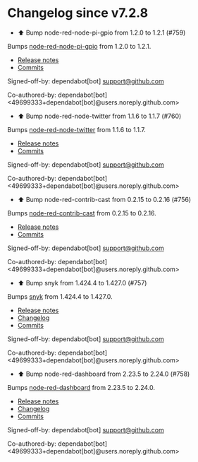 # Changelog since v7.2.8
- ⬆️ Bump node-red-node-pi-gpio from 1.2.0 to 1.2.1 (#759)

Bumps [node-red-node-pi-gpio](https://github.com/node-red/node-red-nodes) from 1.2.0 to 1.2.1.
- [Release notes](https://github.com/node-red/node-red-nodes/releases)
- [Commits](https://github.com/node-red/node-red-nodes/commits)

Signed-off-by: dependabot[bot] <support@github.com>

Co-authored-by: dependabot[bot] <49699333+dependabot[bot]@users.noreply.github.com> 
- ⬆️ Bump node-red-node-twitter from 1.1.6 to 1.1.7 (#760)

Bumps [node-red-node-twitter](https://github.com/node-red/node-red-nodes) from 1.1.6 to 1.1.7.
- [Release notes](https://github.com/node-red/node-red-nodes/releases)
- [Commits](https://github.com/node-red/node-red-nodes/commits)

Signed-off-by: dependabot[bot] <support@github.com>

Co-authored-by: dependabot[bot] <49699333+dependabot[bot]@users.noreply.github.com> 
- ⬆️ Bump node-red-contrib-cast from 0.2.15 to 0.2.16 (#756)

Bumps [node-red-contrib-cast](https://github.com/Hypnos3/node-red-contrib-cast) from 0.2.15 to 0.2.16.
- [Release notes](https://github.com/Hypnos3/node-red-contrib-cast/releases)
- [Commits](https://github.com/Hypnos3/node-red-contrib-cast/commits/0.2.16)

Signed-off-by: dependabot[bot] <support@github.com>

Co-authored-by: dependabot[bot] <49699333+dependabot[bot]@users.noreply.github.com> 
- ⬆️ Bump snyk from 1.424.4 to 1.427.0 (#757)

Bumps [snyk](https://github.com/snyk/snyk) from 1.424.4 to 1.427.0.
- [Release notes](https://github.com/snyk/snyk/releases)
- [Changelog](https://github.com/snyk/snyk/blob/master/.releaserc)
- [Commits](https://github.com/snyk/snyk/compare/v1.424.4...v1.427.0)

Signed-off-by: dependabot[bot] <support@github.com>

Co-authored-by: dependabot[bot] <49699333+dependabot[bot]@users.noreply.github.com> 
- ⬆️ Bump node-red-dashboard from 2.23.5 to 2.24.0 (#758)

Bumps [node-red-dashboard](https://github.com/node-red/node-red-dashboard) from 2.23.5 to 2.24.0.
- [Release notes](https://github.com/node-red/node-red-dashboard/releases)
- [Changelog](https://github.com/node-red/node-red-dashboard/blob/master/CHANGELOG.md)
- [Commits](https://github.com/node-red/node-red-dashboard/compare/2.23.5...2.24.0)

Signed-off-by: dependabot[bot] <support@github.com>

Co-authored-by: dependabot[bot] <49699333+dependabot[bot]@users.noreply.github.com> 
